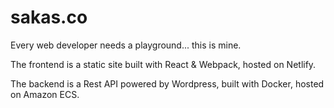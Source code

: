# sakas.co

Every web developer needs a playground... this is mine.

The frontend is a static site built with React & Webpack, hosted on Netlify.

The backend is a Rest API powered by Wordpress, built with Docker, hosted on Amazon ECS.
